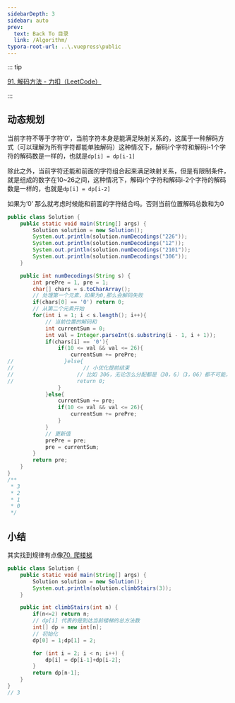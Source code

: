 ```yaml
---
sidebarDepth: 3
sidebar: auto
prev:
  text: Back To 目录
  link: /Algorithm/
typora-root-url: ..\.vuepress\public
---
```


::: tip

[91. 解码方法 - 力扣（LeetCode）](https://leetcode.cn/problems/decode-ways/description/)

:::



## 动态规划

当前字符不等于字符’0’，当前字符本身是能满足映射关系的，这属于一种解码方式（可以理解为所有字符都能单独解码）这种情况下，解码i个字符和解码i-1个字符的解码数是一样的，也就是`dp[i] = dp[i-1]`

除此之外，当前字符还能和前面的字符组合起来满足映射关系，但是有限制条件，就是组成的数字在10~26之间，这种情况下，解码i个字符和解码i-2个字符的解码数是一样的，也就是`dp[i] = dp[i-2]`

如果为‘0’ 那么就考虑时候能和前面的字符结合吗。否则当前位置解码总数和为0

```java
public class Solution {
    public static void main(String[] args) {
        Solution solution = new Solution();
        System.out.println(solution.numDecodings("226"));
        System.out.println(solution.numDecodings("12"));
        System.out.println(solution.numDecodings("2101"));
        System.out.println(solution.numDecodings("306"));
    }

    public int numDecodings(String s) {
        int prePre = 1, pre = 1;
        char[] chars = s.toCharArray();
        // 处理第一个元素，如果为0,那么会解码失败
        if(chars[0] == '0') return 0;
        // 从第二个元素开始
        for(int i = 1; i < s.length(); i++){
            // 当前位置的解码和
            int currentSum = 0;
            int val = Integer.parseInt(s.substring(i - 1, i + 1));
            if(chars[i] == '0'){
                if(10 <= val && val <= 26){
                    currentSum += prePre;
//                }else{
//                      // 小优化提前结束
//                    // 比如 306，无论怎么分配都是（30，6）（3，06）都不可能，后面也就不用考虑了
//                    return 0;
                }
            }else{
                currentSum += pre;
                if(10 <= val && val <= 26){
                    currentSum += prePre;
                }
            }
            // 更新值
            prePre = pre;
            pre = currentSum;
        }
        return pre;
    }
}
/**
 * 3
 * 2
 * 1
 * 0
 */
```

## 小结

其实找到规律有点像[70. 爬楼梯](https://leetcode.cn/problems/climbing-stairs/)

```java
public class Solution {
    public static void main(String[] args) {
        Solution solution = new Solution();
        System.out.println(solution.climbStairs(3));
    }

    public int climbStairs(int n) {
        if(n<=2) return n;
        // dp[i] 代表的是到达当前楼梯的总方法数
        int[] dp = new int[n];
        // 初始化
        dp[0] = 1;dp[1] = 2;

        for (int i = 2; i < n; i++) {
            dp[i] = dp[i-1]+dp[i-2];
        }
        return dp[n-1];
    }
}
// 3
```

